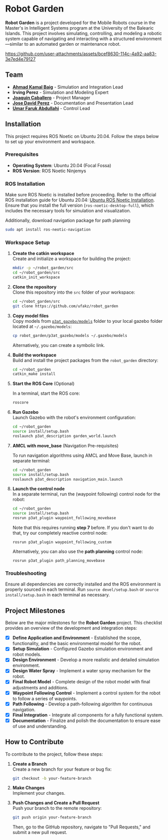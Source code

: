 # Robot Garden

**Robot Garden** is a project developed for the Mobile Robots course in the Master's in Intelligent Systems program at the University of the Balearic Islands. This project involves simulating, controlling, and modeling a robotic system capable of navigating and interacting with a structured environment—similar to an automated garden or maintenance robot.



https://github.com/user-attachments/assets/bcef8630-114c-4a92-aa83-3e7ed4e79127



## Team

- [**Ahmad Kamal Baig**](https://github.com/akbaig) - Simulation and Integration Lead
- **Irving Perez** - Simulation and Modeling Expert
- [**Joaquin Caballero**](https://github.com/Joaquinecc) - Project Manager
- [**Jose David Perez**](https://github.com/jd-perez96) - Documentation and Presentation Lead
- [**Umar Faruk Abdullahi**](https://github.com/ufakz) - Control Lead

## Installation

This project requires ROS Noetic on Ubuntu 20.04. Follow the steps below to set up your environment and workspace.

### Prerequisites

- **Operating System**: Ubuntu 20.04 (Focal Fossa)
- **ROS Version**: ROS Noetic Ninjemys

### ROS Installation

Make sure ROS Noetic is installed before proceeding. Refer to the official ROS installation guide for Ubuntu 20.04: [Ubuntu ROS Noetic Installation](https://wiki.ros.org/noetic/Installation/Ubuntu). Ensure that you install the full version (`ros-noetic-desktop-full`), which includes the necessary tools for simulation and visualization.

Additionally, download navigation package for path planning

```bash
sudo apt install ros-neotic-navigation
```

### Workspace Setup

1. **Create the catkin workspace**  
   Create and initialize a workspace for building the project:

    ```bash
    mkdir -p ~/robot_garden/src
    cd ~/robot_garden/src
    catkin_init_workspace
    ```

2. **Clone the repository**  
   Clone this repository into the `src` folder of your workspace:

    ```bash
    cd ~/robot_garden/src
    git clone https://github.com/ufakz/robot_garden
    ```

3. **Copy model files**  
   Copy models from [`p3at_gazebo/models`](p3at_gazebo/models) folder to your local gazebo folder located at `~/.gazebo/models`:

   ```bash
   cp robot_garden/p3at_gazebo/models ~/.gazebo/models
   ```

   Alternatively, you can create a symbolic link.

4. **Build the workspace**  
   Build and install the project packages from the `robot_garden` directory:

    ```bash
    cd ~/robot_garden
    catkin_make install
    ```

5. **Start the ROS Core** (Optional)

   In a terminal, start the ROS core:

    ```bash
    roscore
    ```

6. **Run Gazebo**  
   Launch Gazebo with the robot's environment configuration:

    ```bash
    cd ~/robot_garden
    source install/setup.bash
    roslaunch p3at_description garden_world.launch
    ```

8. **AMCL with move_base** (Navigation Pre-requisites)

   To run navigation algorithms using AMCL and Move Base, launch in separate terminal:

   ```bash
   cd ~/robot_garden
   source install/setup.bash
   roslaunch p3at_description navigation_main.launch
   ```

7. **Launch the control node**  
   In a separate terminal, run the (waypoint following) control node for the robot:

   ```bash
   cd ~/robot_garden
   source install/setup.bash
   rosrun p3at_plugin waypoint_following_movebase
   ```

   Note that this requires running **step 7** before. If you don't want to do that, try our completely reactive control node:

   ```
   rosrun p3at_plugin waypoint_following_custom 
   ```

   Alternatively, you can also use the **path planning** control node:

    ```
   rosrun p3at_plugin path_planning_movebase 
   ``` 

### Troubleshooting

Ensure all dependencies are correctly installed and the ROS environment is properly sourced in each terminal. Run `source devel/setup.bash` or `source install/setup.bash` in each terminal as necessary.

## Project Milestones

Below are the major milestones for the **Robot Garden** project. This checklist provides an overview of the development and integration steps:

- [x] **Define Application and Environment** - Established the scope, functionality, and the basic environmental model for the robot.
- [x] **Setup Simulation** - Configured Gazebo simulation environment and robot models.
- [x] **Design Environment** - Develop a more realistic and detailed simulation environment.
- [x] **Design Water Spray** - Implement a water spray mechanism for the robot.
- [x] **Final Robot Model** - Complete design of the robot model with final adjustments and additions.
- [x] **Waypoint Following Control** - Implement a control system for the robot to follow a series of waypoints.
- [x] **Path Following** - Develop a path-following algorithm for continuous navigation.
- [x] **Final Integration** - Integrate all components for a fully functional system.
- [x] **Documentation** - Finalize and polish the documentation to ensure ease of use and understanding.

## How to Contribute

To contribute to the project, follow these steps:

1. **Create a Branch**  
   Create a new branch for your feature or bug fix:

    ```bash
    git checkout -b your-feature-branch
    ```

2. **Make Changes**  
   Implement your changes.

3. **Push Changes and Create a Pull Request**  
   Push your branch to the remote repository:

    ```bash
    git push origin your-feature-branch
    ```

   Then, go to the GitHub repository, navigate to "Pull Requests," and submit a new pull request.
